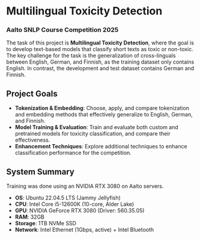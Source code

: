 # Multilingual Toxicity Detection
### Aalto SNLP Course Competition 2025

The task of this project is **Multilingual Toxicity Detection**, where the goal is to develop text-based models that classify short texts as toxic or non-toxic. The key challenge for the task is the generalization of cross-linguals between English, German, and Finnish, as the training dataset only contains English. In contrast, the development and test dataset contains German and Finnish.

## Project Goals

- **Tokenization & Embedding**: Choose, apply, and compare tokenization and embedding methods that effectively generalize to English, German, and Finnish.
- **Model Training & Evaluation**: Train and evaluate both custom and pretrained models for toxicity classification, and compare their effectiveness.
- **Enhancement Techniques**: Explore additional techniques to enhance classification performance for the competition.

## System Summary

Training was done using an NVIDIA RTX 3080 on Aalto servers. 

- **OS**: Ubuntu 22.04.5 LTS (Jammy Jellyfish)
- **CPU**: Intel Core i5-12600K (10-core, Alder Lake)
- **GPU**: NVIDIA GeForce RTX 3080 (Driver: 560.35.05)
- **RAM**: 32GB 
- **Storage**: 1TB NVMe SSD 
- **Network**: Intel Ethernet (1Gbps, active) + Intel Bluetooth


